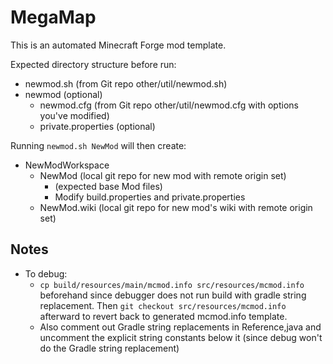 # MegaMap

This is an automated Minecraft Forge mod template.

Expected directory structure before run:
* newmod.sh (from Git repo other/util/newmod.sh)
* newmod (optional)
   * newmod.cfg (from Git repo other/util/newmod.cfg with options you've modified)
   * private.properties (optional)

Running ```newmod.sh NewMod``` will then create:

* NewModWorkspace
   * NewMod (local git repo for new mod with remote origin set)
      * (expected base Mod files)
      * Modify build.properties and private.properties
   * NewMod.wiki (local git repo for new mod's wiki with remote origin set)

## Notes

* To debug:
   * ```cp build/resources/main/mcmod.info src/resources/mcmod.info``` beforehand since debugger does not run build with gradle string replacement.  Then ```git checkout src/resources/mcmod.info``` afterward to revert back to generated mcmod.info template.
   * Also comment out Gradle string replacements in Reference,java and uncomment the explicit string constants below it (since debug won't do the Gradle string replacement)
